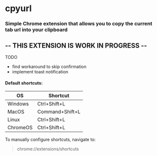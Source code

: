 # cpyurl

### Simple Chrome extension that allows you to copy the current tab url into your clipboard

## -- THIS EXTENSION IS WORK IN PROGRESS --
TODO
- find workaround to skip confirmation
- implement toast notification

#### Default shortcuts:

| OS       | Shortcut        |
|----------|-----------------|
| Windows  | Ctrl+Shift+L    |
| MacOS    | Command+Shift+L |
| Linux    | Ctrl+Shift+L    |
| ChromeOS | Ctrl+Shift+L    |
To manually configure shortcuts, navigate to: 
> chrome://extensions/shortcuts
